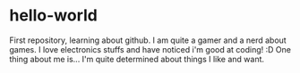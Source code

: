 # hello-world
First repository, learning about github.
I am quite a gamer and a nerd about games.
I love electronics stuffs and have noticed i'm good at coding! :D
One thing about me is... I'm quite determined about things I like and want.
